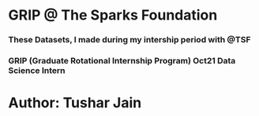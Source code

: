 # **GRIP** @ The Sparks Foundation
### These Datasets, I made during my intership period with @TSF
### GRIP (Graduate Rotational Internship Program) Oct21 Data Science Intern
# Author: Tushar Jain
